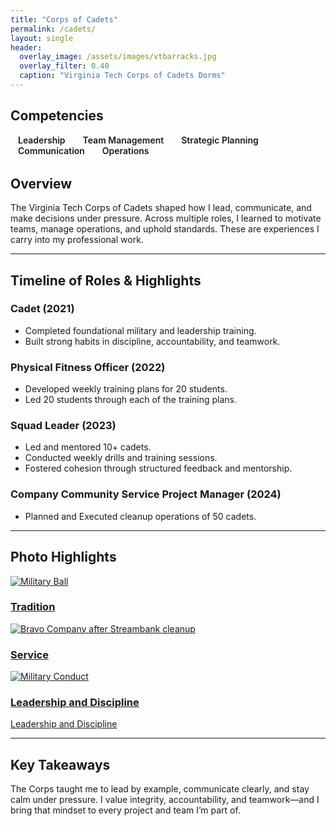 ```yaml
---
title: "Corps of Cadets"
permalink: /cadets/
layout: single
header:
  overlay_image: /assets/images/vtbarracks.jpg 
  overlay_filter: 0.40
  caption: "Virginia Tech Corps of Cadets Dorms"
---
```


<h2>Competencies</h2>
<div class="tech-stack" style="justify-content:center; margin: 1rem 0 2rem;">
  <span title="Leadership" style="margin:0 .75rem; font-weight:600;"><i class="fas fa-user-tie"></i> Leadership</span>
  <span title="Team Management" style="margin:0 .75rem; font-weight:600;"><i class="fas fa-users"></i> Team Management</span>
  <span title="Strategic Planning" style="margin:0 .75rem; font-weight:600;"><i class="fas fa-chess-knight"></i> Strategic Planning</span>
  <span title="Communication" style="margin:0 .75rem; font-weight:600;"><i class="fas fa-microphone"></i> Communication</span>
  <span title="Operations & Logistics" style="margin:0 .75rem; font-weight:600;"><i class="fas fa-compass-drafting"></i> Operations</span>
</div>

## Overview
The Virginia Tech Corps of Cadets shaped how I lead, communicate, and make decisions under pressure. Across multiple roles, I learned to motivate teams, manage operations, and uphold standards. These are experiences I carry into my professional work.

---

## Timeline of Roles & Highlights

### Cadet (2021)
- Completed foundational military and leadership training.
- Built strong habits in discipline, accountability, and teamwork.

### Physical Fitness Officer (2022)
- Developed weekly training plans for 20 students.
- Led 20 students through each of the training plans.

### Squad Leader (2023)
- Led and mentored 10+ cadets.
- Conducted weekly drills and training sessions.
- Fostered cohesion through structured feedback and mentorship.

### Company Community Service Project Manager (2024)
- Planned and Executed cleanup operations of 50 cadets.

---

## Photo Highlights
<div class="post-previews" style="grid-template-columns: repeat(3, 1fr);">
  <a class="post-preview" href="{{ '/assets/images/milball.jpg' | relative_url }}">
    <img src="{{ '/assets/images/milball.jpg' | relative_url }}" alt="Military Ball">
    <h3>Tradition</h3>
  </a>
  <a class="post-preview" href="{{ '/assets/images/bravostreambank.jpg' | relative_url }}">
    <img src="{{ '/assets/images/bravostreambank.jpg' | relative_url }}" alt="Bravo Company after Streambank cleanup">
    <h3>Service</h3>
  </a>
  <a class="post-preview" href="{{ '/assets/images/uniform.jpg' | relative_url }}">
    <img src="{{ '/assets/images/uniform.jpg' | relative_url }}" alt="Military Conduct">
    <h3>Leadership and Discipline</h3>
    <p class="meta">Leadership and Discipline</p>
  </a>
</div>


---

## Key Takeaways
The Corps taught me to lead by example, communicate clearly, and stay calm under pressure. I value integrity, accountability, and teamwork—and I bring that mindset to every project and team I’m part of.